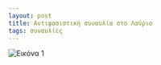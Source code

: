 ```yaml
---
layout: post
title: Αντιφασιστική συναυλία στο Λαύριο
tags: συναυλίες
---
```


![Εικόνα 1](https://chief.github.io/public/images/lives/06-10-2012.jpg)
